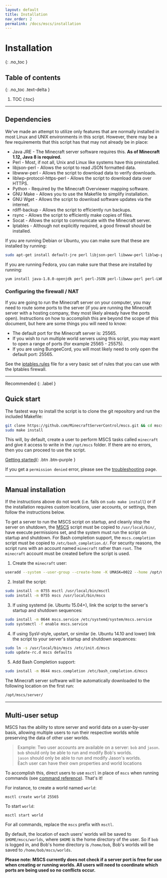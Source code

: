 ```yaml
---
layout: default
title: Installation
nav_order: 2
permalink: /docs/mscs/installation
---
```


# Installation
{: .no_toc }

## Table of contents
{: .no_toc .text-delta }

1. TOC
{:toc}

---

## Dependencies
We've made an attempt to utilize only features that are normally installed in
most Linux and UNIX environments in this script. However, there may be a few
requirements that this script has that may not already be in place:


* Java JRE                   - The Minecraft server software requires this. 
                               **As of Minecraft 1.12, Java 8 is required.**
* Perl                       - Most, if not all, Unix and Linux like systems
                               have this preinstalled.
* libjson-perl               - Allows the script to read JSON formatted data.
* libwww-perl                - Allows the script to download data to verify
                               downloads.
* liblwp-protocol-https-perl - Allows the script to download data over HTTPS.
* Python                     - Required by the Minecraft Overviewer mapping
                               software.
* GNU Make                   - Allows you to use the Makefile to simplify
                               installation.
* GNU Wget                   - Allows the script to download software updates
                               via the internet.
* rdiff-backup               - Allows the script to efficiently run backups.
* rsync                      - Allows the script to efficiently make copies of
                               files.
* Socat                      - Allows the script to communicate with the
                               Minecraft server.
* Iptables                   - Although not explicitly required, a good
                               firewall should be installed.
</small>

If you are running Debian or Ubuntu, you can make sure that these are
installed by running:
```bash
sudo apt-get install default-jre perl libjson-perl libwww-perl liblwp-protocol-https-perl python make wget git rdiff-backup rsync socat iptables
```
If you are running Fedora, you can make sure that these are
installed by running:
```bash
yum install java-1.8.0-openjdk perl perl-JSON perl-libwww-perl perl-LWP-Protocol-https python make wget git rdiff-backup rsync socat iptables sudo procps which
```

### Configuring the firewall / NAT
If you are going to run the Minecraft server on your computer, you may need to route some ports to the server (if you are running the Minecraft server with a hosting company, they most likely already have the ports open). Instructions on how to accomplish this are beyond the scope of this document, but here are some things you will need to know:

* The default port for the Minecraft server is: 25565.
* If you wish to run multiple world servers using this script, you may want to open a range of ports (for example 25565 - 25575).
* If you are using BungeeCord, you will most likely need to only open the default port: 25565.

See the [iptables.rules](https://github.com/MinecraftServerControl/mscs/blob/master/iptables.rules) file for a very basic set of rules that you can use with the Iptables firewall.

---

Recommended
{: .label }
## Quick start 
The fastest way to install the script is to clone the git repository and run the included Makefile:
```bash
git clone https://github.com/MinecraftServerControl/mscs.git && cd mscs
sudo make install
```
This will, by default, create a user to perform MSCS tasks 
called `minecraft` and give it access to write in the `/opt/mscs` folder.
If there are no errors, then you can proceed to use the script. 

[Getting started](https://minecraftservercontrol.github.io/docs/mscs/getting-started){: .btn .btn-purple }

If you get a `permission denied` error, please see the [troubleshooting](https://minecraftservercontrol.github.io/docs/mscs/troubleshooting-issues) page.

---

## Manual installation
If the instructions above do not work (i.e. fails on `sudo make install`) or if the installation requires custom locations, user accounts, or settings, then follow the instructions below.

To get a server to run the MSCS script on startup, and cleanly stop the server on shutdown, the [MSCS](https://github.com/MinecraftServerControl/mscs/blob/master/mscs) script must be copied to `/usr/local/bin/`, have execute permissions set, and the system must run the script on startup and shutdown. For Bash completion support, the `mscs.completion` script must be copied to `/etc/bash_completion.d/`. For security reasons, the script runs with an account named `minecraft` rather than `root`. The `minecraft` account must be created before the script is used.

1. Create the `minecraft` user:
```bash
useradd --system --user-group --create-home -K UMASK=0022 --home /opt/mscs minecraft
```

2. Install the script:
```bash
sudo install -m 0755 msctl /usr/local/bin/msctl
sudo install -m 0755 mscs /usr/local/bin/mscs
```

3. If using systemd (ie. Ubuntu 15.04+), link the script to the server's startup and shutdown sequences:
```bash
sudo install -m 0644 mscs.service /etc/systemd/system/mscs.service
sudo systemctl -f enable mscs.service
```

4. If using SysV-style, upstart, or similar (ie. Ubuntu 14.10 and lower) link the script to your server's startup and shutdown   sequences:
```bash
sudo ln -s /usr/local/bin/mscs /etc/init.d/mscs
sudo update-rc.d mscs defaults
```

5. Add Bash Completion support:
```bash
sudo install -m 0644 mscs.completion /etc/bash_completion.d/mscs
```

The Minecraft server software will be automatically downloaded to the following location on the first run:
```bash
/opt/mscs/server/
```

---

## Multi-user setup
MSCS has the ability to store server and world data on a user-by-user basis, allowing multiple users to run their respective worlds while preserving the data of other user worlds.

> Example: Two user accounts are available on a server: `bob` and `jason`.  
  `bob` should only be able to run and modify Bob's worlds.  
  `jason` should only be able to run and modify Jason's worlds.  
  Each user can have their own properties and world locations

To accomplish this, direct users to use `msctl` in place of `mscs` when running commands (see [command reference](https://minecraftservercontrol.github.io/docs/mscs/command-reference)). That's it!

For instance, to create a world named `world`:

    msctl create world 25565

To start `world`:

    msctl start world

For all commands, replace the `mscs` prefix with `msctl`.

By default, the location of each users' worlds will be saved to `$HOME/mscs/worlds`, where `$HOME` is the home directory of the user. So if `bob` is logged in, and Bob's home directory is `/home/bob`, Bob's worlds will be saved to `/home/bob/mscs/worlds`.

**Please note: MSCS currently does not check if a server port is free for use when creating or running worlds. All users will need to coordinate which ports are being used so no conflicts occur.**
